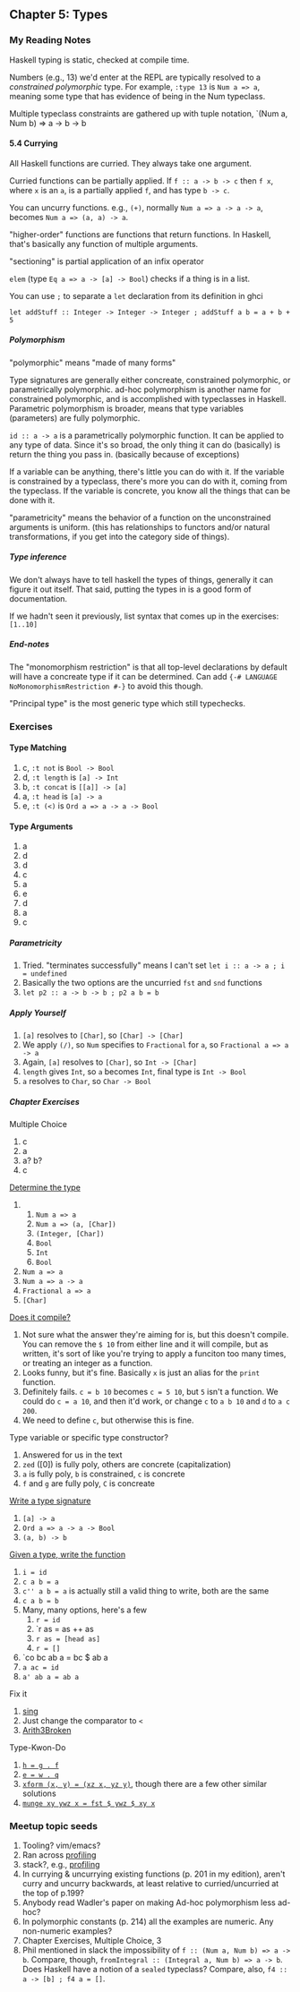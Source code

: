 ## Chapter 5: Types

### My Reading Notes

Haskell typing is static, checked at compile time.

Numbers (e.g., 13) we'd enter at the REPL are typically resolved to a _constrained polymorphic_ type.
For example, `:type 13` is `Num a => a`, meaning some type that has evidence of being in the Num typeclass.

Multiple typeclass constraints are gathered up with tuple notation,
`(Num a, Num b) => a -> b -> b

#### 5.4 Currying 

All Haskell functions are curried. They always take one argument.

Curried functions can be partially applied. If `f :: a -> b -> c` then
`f x`, where `x` is an `a`, is a partially applied `f`, and has type `b -> c`.

You can uncurry functions. e.g., `(+)`, normally `Num a => a -> a -> a`, becomes `Num a => (a, a) -> a`.

"higher-order" functions are functions that return functions. In Haskell, that's
basically any function of multiple arguments.

"sectioning" is partial application of an infix operator

`elem` (type `Eq a => a -> [a] -> Bool`) checks if a thing is in a list.

You can use `;` to separate a `let` declaration from its definition in ghci

    let addStuff :: Integer -> Integer -> Integer ; addStuff a b = a + b + 5

##### Polymorphism

"polymorphic" means "made of many forms"

Type signatures are generally either concreate, constrained polymorphic, or parametrically polymorphic.
ad-hoc polymorphism is another name for constrained polymorphic, and is accomplished with typeclasses
in Haskell. Parametric polymorphism is broader, means that type variables (parameters) are fully
polymorphic.

`id :: a -> a` is a parametrically polymorphic function. It can be applied to any type of data.
Since it's so broad, the only thing it can do (basically) is return the thing you pass in.
(basically because of exceptions)

If a variable can be anything, there's little you can do with it. If the variable is constrained
by a typeclass, there's more you can do with it, coming from the typeclass. If the variable is
concrete, you know all the things that can be done with it.

"parametricity" means the behavior of a function on the unconstrained arguments is uniform.
(this has relationships to functors and/or natural transformations, if you get into the
category side of things).

##### Type inference

We don't always have to tell haskell the types of things, generally it can figure it out itself.
That said, putting the types in is a good form of documentation.

If we hadn't seen it previously, list syntax that comes up in the exercises: `[1..10]`

##### End-notes

The "monomorphism restriction" is that all top-level declarations by default will have a
concreate type if it can be determined. Can add `{-# LANGUAGE NoMonomorphismRestriction #-}`
to avoid this though.

"Principal type" is the most generic type which still typechecks.

### Exercises

#### Type Matching

1. c, `:t not` is `Bool -> Bool`
2. d, `:t length` is `[a] -> Int`
3. b, `:t concat` is `[[a]] -> [a]`
4. a, `:t head` is `[a] -> a`
5. e, `:t (<)` is `Ord a => a -> a -> Bool`

#### Type Arguments

1. a
2. d
3. d
4. c
5. a
6. e
7. d
8. a
9. c

##### Parametricity

1. Tried. "terminates successfully" means I can't set `let i :: a -> a ; i = undefined`
2. Basically the two options are the uncurried `fst` and `snd` functions
3. `let p2 :: a -> b -> b ; p2 a b = b`

##### Apply Yourself

1. `[a]` resolves to `[Char]`, so `[Char] -> [Char]`
2. We apply `(/)`, so `Num` specifies to `Fractional` for `a`, so `Fractional a => a -> a`
3. Again, `[a]` resolves to `[Char]`, so `Int -> [Char]`
4. `length` gives `Int`, so `a` becomes `Int`, final type is `Int -> Bool`
5. `a` resolves to `Char`, so `Char -> Bool`

##### Chapter Exercises

Multiple Choice

1. c
2. a
3. a? b?
4. c

[Determine the type](chExDtT.hs)

1.
    1. `Num a => a`
    2. `Num a => (a, [Char])`
    3. `(Integer, [Char])`
    4. `Bool`
    5. `Int`
    6. `Bool`
2. `Num a => a`
3. `Num a => a -> a`
4. `Fractional a => a`
5. `[Char]`

[Does it compile?](chExDiC.hs)

1. Not sure what the answer they're aiming for is, but this doesn't compile. You can remove
    the `$ 10` from either line and it will compile, but as written, it's sort of like you're
    trying to apply a funciton too many times, or treating an integer as a function.
2. Looks funny, but it's fine. Basically `x` is just an alias for the `print` function.
3. Definitely fails. `c = b 10` becomes `c = 5 10`, but `5` isn't a function. We could do
    `c = a 10`, and then it'd work, or change `c` to `a b 10` and `d` to `a c 200`.
4. We need to define `c`, but otherwise this is fine.

Type variable or specific type constructor?

1. Answered for us in the text
2. `zed` ([0]) is fully poly, others are concrete (capitalization)
3. `a` is fully poly, `b` is constrained, `c` is concrete
4. `f` and `g` are fully poly, `C` is concreate

[Write a type signature](chExWaTS.hs)

1. `[a] -> a`
2. `Ord a => a -> a -> Bool`
3. `(a, b) -> b`

[Given a type, write the function](chExGtWf.hs)

1. `i = id`
2. `c a b = a`
3. `c'' a b = a` is actually still a valid thing to write, both are the same
4. `c a b = b`
5. Many, many options, here's a few
    1. `r = id`
    2. `r as = as ++ as
    3. `r as = [head as]`
    4. `r = []`
6. `co bc ab a = bc $ ab a
7. `a ac = id`
8. `a' ab a = ab a`

Fix it

1. [sing](chExFixIt1.hs)
2. Just change the comparator to `<`
3. [Arith3Broken](chExFixIt3.hs)

Type-Kwon-Do

1. [`h = g . f`](chExTKD1.hs)
2. [`e = w . q`](chExTKD2.hs)
3. [`xform (x, y) = (xz x, yz y)`](chExTKD3.hs), though there are a few other similar solutions
4. [`munge xy ywz x = fst $ ywz $ xy x`](chExTKD4.hs)

### Meetup topic seeds

1. Tooling? vim/emacs?
2. Ran across [profiling](https://downloads.haskell.org/~ghc/latest/docs/html/users_guide/profiling.html#cost-centres)
3. stack?, e.g., [profiling](https://github.com/commercialhaskell/stack/blob/master/doc/GUIDE.md#debugging)
4. In currying & uncurrying existing functions (p. 201 in my edition), aren't curry and uncurry backwards,
    at least relative to curried/uncurried at the top of p.199?
5. Anybody read Wadler's paper on making Ad-hoc polymorphism less ad-hoc?
6. In polymorphic constants (p. 214) all the examples are numeric. Any non-numeric examples?
7. Chapter Exercises, Multiple Choice, 3
8. Phil mentioned in slack the impossibility of `f :: (Num a, Num b) => a -> b`. Compare, though,
    `fromIntegral :: (Integral a, Num b) => a -> b`. Does Haskell have a notion of a `sealed` typeclass?
    Compare, also, `f4 :: a -> [b] ; f4 a = []`.

